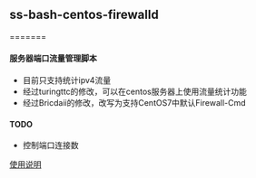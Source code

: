 ## ss-bash-centos-firewalld
=======

#### 服务器端口流量管理脚本

* 目前只支持统计ipv4流量
* 经过turingttc的修改，可以在centos服务器上使用流量统计功能
* 经过Bricdaii的修改，改写为支持CentOS7中默认Firewall-Cmd

#### TODO

* 控制端口连接数 

[使用说明][User Manual]

[User Manual]:    https://github.com/hellofwy/ss-bash/wiki
